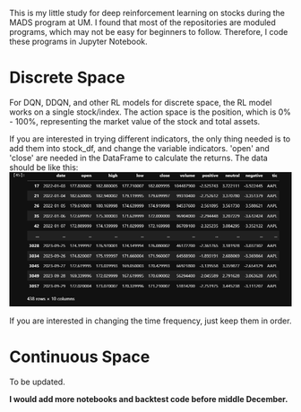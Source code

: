This is my little study for deep reinforcement learning on stocks during the MADS program at UM. I found that most of the repositories are moduled programs, which may not be easy for beginners to follow. Therefore, I code these programs in Jupyter Notebook.

# Discrete Space
For DQN, DDQN, and other RL models for discrete space, the RL model works on a single stock/index. The action space is the position, which is 0% - 100%, representing the market value of the stock and total assets.

If you are interested in trying different indicators, the only thing needed is to add them into stock_df, and change the variable indicators. 'open' and 'close' are needed in the DataFrame to calculate the returns. The data should be like this:
![image.png](https://github.com/duowenpu/Reinforcement-Learning-for-Stock-Investment/blob/master/image.png)

If you are interested in changing the time frequency, just keep them in order.

# Continuous Space
To be updated.

**I would add more notebooks and backtest code before middle December.**